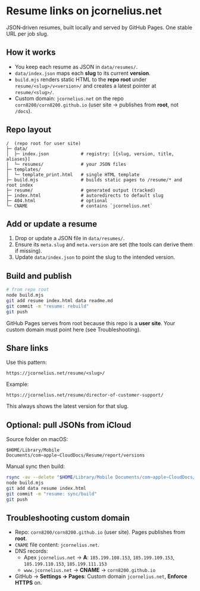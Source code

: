 # Resume links on **jcornelius.net**

JSON‑driven resumes, built locally and served by GitHub Pages. One stable URL per job slug.

## How it works
- You keep each resume as JSON in `data/resumes/`.
- `data/index.json` maps each **slug** to its current **version**.
- `build.mjs` renders static HTML to the **repo root** under `resume/<slug>/v<version>/` and creates a latest pointer at `resume/<slug>/`.
- Custom domain: `jcornelius.net` on the repo `corn8200/corn8200.github.io` (user site → publishes from **root**, not `/docs`).

## Repo layout
```
/  (repo root for user site)
├─ data/
│  ├─ index.json            # registry: [{slug, version, title, aliases}]
│  └─ resumes/              # your JSON files
├─ templates/
│  └─ template_print.html   # single HTML template
├─ build.mjs                # builds static pages to /resume/* and root index
├─ resume/                  # generated output (tracked)
├─ index.html               # autoredirects to default slug
├─ 404.html                 # optional
└─ CNAME                    # contains `jcornelius.net`
```

## Add or update a resume
1) Drop or update a JSON file in `data/resumes/`.
2) Ensure its `meta.slug` and `meta.version` are set (the tools can derive them if missing).
3) Update `data/index.json` to point the slug to the intended version.

## Build and publish
```bash
# from repo root
node build.mjs
git add resume index.html data readme.md
git commit -m "resume: rebuild"
git push
```
GitHub Pages serves from root because this repo is a **user site**. Your custom domain must point here (see Troubleshooting).

## Share links
Use this pattern:
```
https://jcornelius.net/resume/<slug>/
```
Example:
```
https://jcornelius.net/resume/director-of-customer-support/
```
This always shows the latest version for that slug.

## Optional: pull JSONs from iCloud
Source folder on macOS:
```
$HOME/Library/Mobile Documents/com~apple~CloudDocs/Resume/report/versions
```
Manual sync then build:
```bash
rsync -av --delete "$HOME/Library/Mobile Documents/com~apple~CloudDocs/Resume/report/versions/" data/resumes/
node build.mjs
git add data resume index.html
git commit -m "resume: sync/build"
git push
```

## Troubleshooting custom domain
- Repo: `corn8200/corn8200.github.io` (user site). Pages publishes from **root**.
- `CNAME` file content: `jcornelius.net`.
- DNS records:
  - Apex `jcornelius.net` → **A**: `185.199.108.153`, `185.199.109.153`, `185.199.110.153`, `185.199.111.153`
  - `www.jcornelius.net` → **CNAME** → `corn8200.github.io`
- GitHub → **Settings → Pages**: Custom domain `jcornelius.net`, **Enforce HTTPS** on.